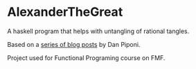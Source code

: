 AlexanderTheGreat
=================

A haskell program that helps with untangling of rational tangles.

Based on a [series of blog posts](http://blog.sigfpe.com/2008/08/untangling-with-continued-fractions.html) by Dan Piponi.

Project used for Functional Programing course on FMF.
